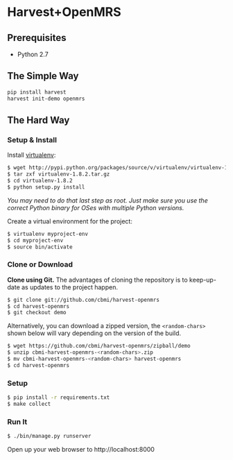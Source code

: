 # Harvest+OpenMRS

## Prerequisites

- Python 2.7


## The Simple Way

```bash
pip install harvest
harvest init-demo openmrs
```

## The Hard Way

### Setup & Install

Install [virtualenv](http://pypi.python.org/pypi/virtualenv):

```bash
$ wget http://pypi.python.org/packages/source/v/virtualenv/virtualenv-1.8.2.tar.gz
$ tar zxf virtualenv-1.8.2.tar.gz
$ cd virtualenv-1.8.2
$ python setup.py install
```
_You may need to do that last step as root. Just make sure you use the
correct Python binary for OSes with multiple Python versions._

Create a virtual environment for the project:

```bash
$ virtualenv myproject-env
$ cd myproject-env
$ source bin/activate
```

### Clone or Download

**Clone using Git.** The advantages of cloning the repository is to keep-up-date
as updates to the project happen.

```bash
$ git clone git://github.com/cbmi/harvest-openmrs
$ cd harvest-openmrs
$ git checkout demo
```

Alternatively, you can download a zipped version, the `<random-chars>` shown
below will vary depending on the version of the build. 

```bash
$ wget https://github.com/cbmi/harvest-openmrs/zipball/demo
$ unzip cbmi-harvest-openmrs-<random-chars>.zip
$ mv cbmi-harvest-openmrs-<random-chars> harvest-openmrs
$ cd harvest-openmrs
```

### Setup

```bash
$ pip install -r requirements.txt
$ make collect
```

### Run It

```bash
$ ./bin/manage.py runserver
```

Open up your web browser to http://localhost:8000
